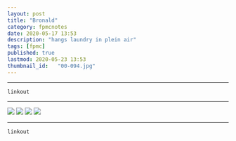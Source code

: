 ```yaml
---
layout: post
title: "Bronald"
category: fpmcnotes
date: 2020-05-17 13:53
description: "hangs laundry in plein air"
tags: [fpmc]
published: true
lastmod: 2020-05-23 13:53
thumbnail_id:	"00-094.jpg"
---
```


*****

`linkout`

*****

<img src="{{ site.url }}/assets/img/ca06.jpg" />

<img src="{{ site.url }}/assets/img/ca24.jpg" />

<img src="{{ site.url }}/assets/img/ca25.jpg" />

<img src="{{ site.url }}/assets/img/ca26.jpg" />


*****
`linkout`
